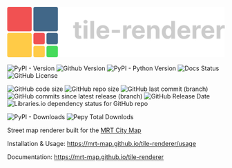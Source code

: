 ![](./.github/tre-light.png)

![PyPI - Version](https://img.shields.io/pypi/v/tile-renderer)
![Github Version](https://img.shields.io/github/v/release/MRT-Map/tile-renderer)
![PyPI - Python Version](https://img.shields.io/pypi/pyversions/tile-renderer)
![Docs Status](https://img.shields.io/github/actions/workflow/status/MRT-Map/tile-renderer/.github%2Fworkflows%2Fpages.yml?style=flat&label=docs&link=https%3A%2F%2Fmrt-map.github.io%tile-renderer)
![GitHub License](https://img.shields.io/github/license/MRT-Map/tile-renderer)
<!--![GitHub Pages Status](https://img.shields.io/github/actions/workflow/status/MRT-Map/gatelogue/.github%2Fworkflows%2Fpages.yml?style=flat&label=build%20(pages)&link=https%3A%2F%2Fmrt-map.github.io)-->

![GitHub code size](https://img.shields.io/github/languages/code-size/MRT-Map/tile-renderer)
![GitHub repo size](https://img.shields.io/github/repo-size/MRT-Map/tile-renderer)
![GitHub last commit (branch)](https://img.shields.io/github/last-commit/mrt-map/tile-renderer/dev)
![GitHub commits since latest release (branch)](https://img.shields.io/github/commits-since/mrt-map/tile-renderer/latest/dev?include_prereleases)
![GitHub Release Date](https://img.shields.io/github/release-date/MRT-Map/tile-renderer)
![Libraries.io dependency status for GitHub repo](https://img.shields.io/librariesio/github/MRT-Map/tile-renderer)

![PyPI - Downloads](https://img.shields.io/pypi/dm/tile-renderer)
![Pepy Total Downlods](https://img.shields.io/pepy/dt/tile-renderer)

Street map renderer built for the [MRT City Map](https://mrt-map.github.io/map)

Installation & Usage: https://mrt-map.github.io/tile-renderer/usage

Documentation: https://mrt-map.github.io/tile-renderer
